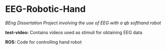 # EEG-Robotic-Hand

*BEng Dissertation Project involving the use of EEG with a qb softhand robot*

**test-video:** Contains videos used as stimuli for obtaining EEG data

**ROS:** Code for controlling hand robot